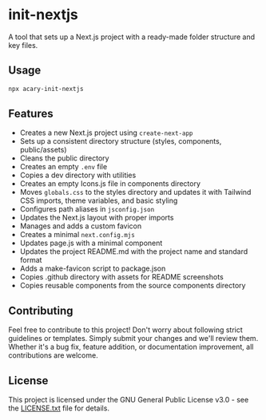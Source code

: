 # init-nextjs

A tool that sets up a Next.js project with a ready-made folder structure and key files.

## Usage

```bash
npx acary-init-nextjs
```

## Features

- Creates a new Next.js project using `create-next-app`
- Sets up a consistent directory structure (styles, components, public/assets)
- Cleans the public directory
- Creates an empty `.env` file
- Copies a dev directory with utilities
- Creates an empty Icons.js file in components directory  
- Moves `globals.css` to the styles directory and updates it with Tailwind CSS imports, theme variables, and basic styling
- Configures path aliases in `jsconfig.json`
- Updates the Next.js layout with proper imports
- Manages and adds a custom favicon
- Creates a minimal `next.config.mjs`
- Updates page.js with a minimal component
- Updates the project README.md with the project name and standard format
- Adds a make-favicon script to package.json
- Copies .github directory with assets for README screenshots
- Copies reusable components from the source components directory

## Contributing

Feel free to contribute to this project! Don't worry about following strict guidelines or templates. Simply submit your changes and we'll review them. Whether it's a bug fix, feature addition, or documentation improvement, all contributions are welcome.

## License

This project is licensed under the GNU General Public License v3.0 - see the [LICENSE.txt](LICENSE.txt) file for details.